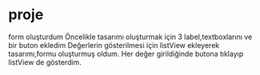 # proje
form oluşturdum
Öncelikle tasarımı oluşturmak için 3 label,textboxlarını ve bir buton ekledim
Değerlerin gösterilmesi için listView ekleyerek tasarımı,formu oluşturmuş oldum.
Her değer girildiğinde butona tıklayıp listView de gösterdim.
